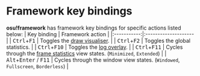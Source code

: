 # Framework key bindings
**osu!framework** has framework key bindings for specific actions listed below:
| Key binding | Framework action |
|:-----------:|:-------------------- |
| <kbd>Ctrl</kbd>+<kbd>F1</kbd> | Toggles the [draw visualiser](/ppy/osu-framework/wiki/Debug-Overlays:-Draw-Visualizer). |
| <kbd>Ctrl</kbd>+<kbd>F2</kbd> | Toggles the global statistics. |
| <kbd>Ctrl</kbd>+<kbd>F10</kbd> | Toggles the [log overlay](/ppy/osu-framework/wiki/Debug-Overlays:-Log-Overlay). |
| <kbd>Ctrl</kbd>+<kbd>F11</kbd> | Cycles through the [frame statistics](/ppy/osu-framework/wiki/Debug-Overlays:-Frame-Statistics-Overlay) view states. (`Minimized`, `Extended`) |
| <kbd>Alt</kbd>+<kbd>Enter</kbd> / <kbd>F11</kbd> | Cycles through the window view states. (`Windowed`, `Fullscreen`, `Borderless`) |